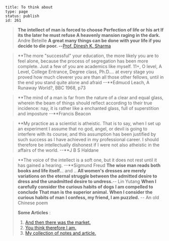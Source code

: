 ~~~~ 
title: To think about
type: page
status: publish
id: 261
~~~~

> **The intellect of man is forced to choose Perfection of life or his
> art If its the later he must refuse A heavenly mansion raging in the
> dark.** Andre Beteille
> **A great many things can be done with your life if you decide to die
> poor. --**[Prof. Dinesh K.
> Sharma](http://www.ee.iitb.ac.in/~dinesh/#interests)

> **The more "successful" your education, the more likely you are to
> feel alone, because the process of segregation has been more complete.
> Just a few of you are academics like myself. 11+, O level, A Level,
> College Entrance, Degree class, Ph.D.... at every stage you proved how
> much cleverer you are than all those other fellows, until in the end
> you stand quite alone and afraid --**Edmucd Leach, A Runaway World?,
> BBC 1968, p73

> **The mind of a man is far from the nature of a clear and equal glass,
> wherein the beam of things should reflect according to their true
> incidence: nay, it is rather like a enchanted glass, full of
> superstition and imposture --**Francis Beacon

> **My practice as a scientist is atheistic. That is to say, when I set
> up an experiment I assume that no god, angel, or devil is going to
> interfere with its course; and this assumption has been justified by
> such success as I have achieved in my professional career. I should
> therefore be intellectually dishonest if I were not also atheistic in
> the affairs of the world. --**J B S Haldane

> **The voice of the intellect is a soft one, but it does not rest until
> it has gained a hearing. --**Sigmund Freud **The wise man reads both
> books and life itself.**.. and .. **All women's dresses are merely
> variations on the eternal struggle between the admitted desire to
> dress and the unadmitted desire to undress.**-- Lin Yutang **When I
> carefully consider the curious habits of dogs** **I am compelled to
> conclude** **That man is the superior animal.** **When I consider the
> curious habits of man** **I confess, my friend, I am puzzled.** -- An
> old Chinese poem
>
> **Some Articles** :
>
> 1.  [And then there was the
>     market.](http://www.india-seminar.com/2001/497/497%20p.%20sainath.htm)
> 2.  [You think therefore I
>     am.](http://www.hindu.com/mag/2009/03/15/stories/2009031550120400.htm)
> 3.  [My collection of notes and
>     article.](http://dilawars.wordpress.com)

